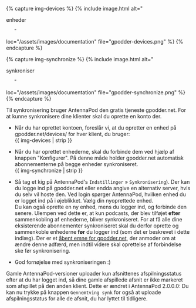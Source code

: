 {% capture img-devices %} {% include image.html alt="

enheder

       "

loc="/assets/images/documentation" file="gpodder-devices.png" %} {% endcapture
%}

{% capture img-synchronize %} {% include image.html alt="

synkroniser

       "

loc="/assets/images/documentation" file="gpodder-synchronize.png" %} {%
endcapture %}

Til synkronisering bruger AntennaPod den gratis tjeneste gpodder.net. For at
kunne synkronisere dine klienter skal du oprette en konto der.


   - Når du har oprettet kontoen, foreslår vi, at du opretter en enhed på
gpodder.net/devices/ for hver klient, du bruger:<br />{{ img-devices | strip }}

   - Når du har oprettet enhederne, skal du forbinde dem ved hjælp af knappen
"Konfigurer". På denne måde holder gpodder.net automatisk abonnementerne på
begge enheder synkroniseret.<br />{{ img-synchronize | strip }}
- Så tag et kig på AntennaPod's `Indstillinger` » `Synkronisering`). Der kan du
logge ind på gpodder.net eller endda angive en alternativ server, hvis du selv
vil hoste den. Ved login spørger AntennaPod, hvilken enhed du er logget ind på i
øjeblikket. Vælg din nyoprettede enhed.<br /> Du kan også oprette en ny enhed,
mens du logger ind, og forbinde den senere. Ulempen ved dette er, at kun
podcasts, der blev tilføjet **efter** sammenkobling af enhederne, bliver
synkroniseret. For at få alle dine eksisterende abonnementer synkroniseret skal
du derfor oprette og sammenkoble enhederne **før** du logger ind (som det er
beskrevet i dette indlæg). Der er et [åbent emne for gpodder.net](https://github.com/gpodder/mygpo/issues/388),
der anmoder om at ændre denne adfærd, men indtil videre skal oprettelse af
forbindelse ske før synkronisering.
- God fornøjelse med synkroniseringen :)

Gamle AntennaPod-versioner uploader kun afsnittenes afspilningsstatus efter at
du har logget ind, så dine gamle afspillede afsnit er ikke markeret som
afspillet på den anden klient. Dette er ændret i AntennaPod 2.0.0.0: Du kan nu
trykke på knappen `Gennemtving synk` for også at uploade afspilningsstatus for
alle de afsnit, du har lyttet til tidligere.
